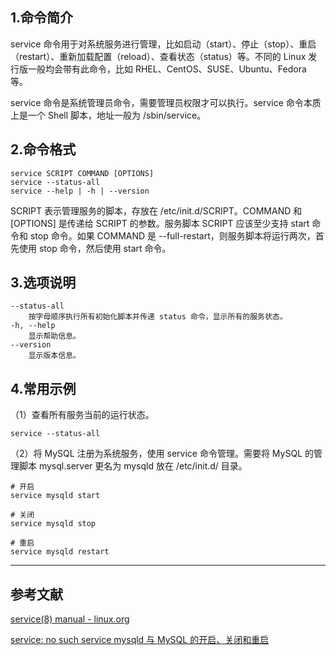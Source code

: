 ## 1.命令简介
service 命令用于对系统服务进行管理，比如启动（start）、停止（stop）、重启（restart）、重新加载配置（reload）、查看状态（status）等。不同的 Linux 发行版一般均会带有此命令，比如 RHEL、CentOS、SUSE、Ubuntu、Fedora 等。

service 命令是系统管理员命令，需要管理员权限才可以执行。service 命令本质上是一个 Shell 脚本，地址一般为 /sbin/service。

## 2.命令格式
```
service SCRIPT COMMAND [OPTIONS]
service --status-all
service --help | -h | --version
```
SCRIPT 表示管理服务的脚本，存放在 /etc/init.d/SCRIPT。COMMAND 和 [OPTIONS] 是传递给 SCRIPT 的参数。服务脚本 SCRIPT 应该至少支持 start 命令和 stop 命令。如果 COMMAND 是 --full-restart，则服务脚本将运行两次，首先使用 stop 命令，然后使用 start 命令。

## 3.选项说明
```
--status-all
	按字母顺序执行所有初始化脚本并传递 status 命令，显示所有的服务状态。
-h, --help
	显示帮助信息。
--version
	显示版本信息。
```

## 4.常用示例
（1）查看所有服务当前的运行状态。
```
service --status-all
```

（2）将 MySQL 注册为系统服务，使用 service 命令管理。需要将 MySQL 的管理脚本 mysql.server 更名为 mysqld 放在 /etc/init.d/ 目录。
```
# 开启
service mysqld start

# 关闭
service mysqld stop

# 重启
service mysqld restart
```

---
## 参考文献
[service(8) manual - linux.org](https://www.linux.org/docs/man8/service.html)

[service: no such service mysqld 与 MySQL 的开启、关闭和重启](https://dablelv.blog.csdn.net/article/details/51831534)

<Vssue title="service" />
